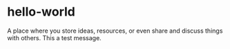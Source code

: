 # hello-world
A place where you store ideas, resources, or even share and discuss things with others.
This a test message.
